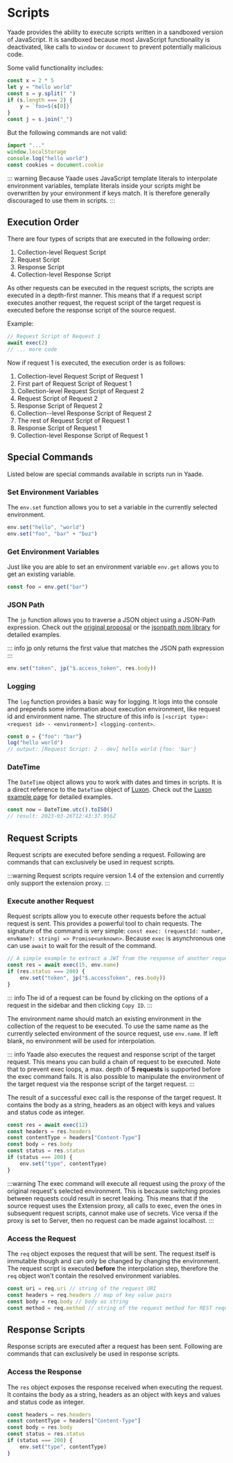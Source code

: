# Scripts

Yaade provides the ability to execute scripts written in a sandboxed version of JavaScript. It is sandboxed because most JavaScript functionality is deactivated, like calls to `window` or `document` to prevent potentially malicious code.

Some valid functionality includes:

```javascript
const x = 2 * 5
let y = "hello world"
const s = y.split(" ")
if (s.length === 2) {
    y = `foo=${s[0]}`
}
const j = s.join("_")
```

But the following commands are not valid:

```javascript
import "..."
window.localStorage
console.log("hello world")
const cookies = document.cookie
```

::: warning
Because Yaade uses JavaScript template literals to interpolate environment variables, template literals inside your scripts might be overwritten by your environment if keys match. It is therefore generally discouraged to use them in scripts.
:::

## Execution Order

There are four types of scripts that are executed in the following order:

1. Collection-level Request Script
2. Request Script
3. Response Script
4. Collection-level Response Script

As other requests can be executed in the request scripts, the scripts are executed in a depth-first manner. This means that if a request script executes another request, the request script of the target request is executed before the response script of the source request.

Example:
    
```javascript
// Request Script of Request 1
await exec(2)
// ... more code
```

Now if request 1 is executed, the execution order is as follows:

1. Collection-level Request Script of Request 1
2. First part of Request Script of Request 1
3. Collection-level Request Script of Request 2
4. Request Script of Request 2
5. Response Script of Request 2
6. Collection--level Response Script of Request 2
7. The rest of Request Script of Request 1
8. Response Script of Request 1
9. Collection-level Response Script of Request 1

## Special Commands

Listed below are special commands available in scripts run in Yaade.

### Set Environment Variables

The  `env.set` function allows you to set a variable in the currently selected environment.

```javascript
env.set("hello", "world")
env.set("foo", "bar" + "buz")
```

### Get Environment Variables

Just like you are able to set an environment variable `env.get` allows you to get an existing variable.

```javascript
const foo = env.get("bar")
```

### JSON Path

The `jp` function allows you to traverse a JSON object using a JSON-Path expression. Check out the [original proposal](https://goessner.net/articles/JsonPath/) or the [jsonpath npm library](https://www.npmjs.com/package/jsonpath) for detailed examples.

::: info
jp only returns the first value that matches the JSON path expression
:::

```javascript
env.set("token", jp("$.access_token", res.body))
```

### Logging

The `log` function provides a basic way for logging. It logs into the console and prepends some information about execution environment, like
request id and environment name. The structure of this info is `[<script type>: <request id> - <environment>] <logging-content>`.

```javascript
const o = {"foo": "bar"}
log("hello world")
// output: [Request Script: 2 - dev] hello world {foo: 'bar'}
```

### DateTime

The `DateTime` object allows you to work with dates and times in scripts. It is a direct reference to the `DateTime` object of [Luxon](https://moment.github.io/luxon/#/). Check out the [Luxon example page](https://moment.github.io/luxon/demo/global.html) for detailed examples.

```javascript
const now = DateTime.utc().toISO()
// result: 2023-03-26T12:43:37.956Z
```

## Request Scripts

Request scripts are executed before sending a request. Following are commands that can exclusively be used in request scripts.

:::warning
Request scripts require version 1.4 of the extension and currently only support the extension proxy.
:::

### Execute another Request

Request scripts allow you to execute other requests before the actual request is sent. This provides a powerful tool to chain requests.
The signature of the command is very simple: `const exec: (requestId: number, envName?: string) => Promise<unknown>`. Because `exec` is asynchronous
one can use `await` to wait for the result of the command.

```javascript
// A simple example to extract a JWT from the response of another request
const res = await exec(15, env.name)
if (res.status === 200) {
    env.set("token", jp("$.accessToken", res.body))
}
```

::: info
The id of a request can be found by clicking on the options of a request in the sidebar and then clicking `Copy ID`.
:::

The environment name should match an existing environment in the collection of the request to be executed. To use the same name as the currently selected environment of the source request, use `env.name`. If left blank, no environment will be used for interpolation.

::: info
Yaade also executes the request and response script of the target request. This means you can build a chain of request to be executed.
Note that to prevent exec loops, a max. depth of **5 requests** is supported before the exec command fails. It is also possible to manipulate the
environment of the target request via the response script of the target request.
:::

The result of a successful exec call is the response of the target request. It contains the body as a string, headers as an object with keys and values and status code as integer.

```javascript
const res = await exec(12)
const headers = res.headers
const contentType = headers["Content-Type"]
const body = res.body
const status = res.status
if (status === 200) {
    env.set("type", contentType)
}
```

:::warning
The exec command will execute all request using the proxy of the original request's selected environment. This is because switching proxies between requests could result in secret leaking. This means that if the source request uses the Extension proxy, all calls to exec, even the ones in subsequent request scripts, cannot make use of secrets. Vice versa if the proxy is set to Server, then no request can be made against localhost.
:::

### Access the Request

The `req` object exposes the request that will be sent. The request itself is immutable though and can only be changed by changing the environment.
The request script is executed **before** the interpolation step, therefore the `req` object won't contain the resolved environment variables.

```javascript
const uri = req.uri // string of the request URI
const headers = req.headers // map of key value pairs
const body = req.body // body as string
const method = req.method // string of the request method for REST requests
```

## Response Scripts

Response scripts are executed after a request has been sent. Following are commands that can exclusively be used in response scripts.

### Access the Response

The `res` object exposes the response received when executing the request. It contains the body as a string, headers as an object with keys and values and status code as integer.

```javascript
const headers = res.headers
const contentType = headers["Content-Type"]
const body = res.body
const status = res.status
if (status === 200) {
    env.set("type", contentType)
}
```
